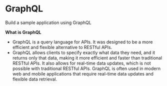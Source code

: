 # GraphQL

Build a sample application using GraphQL

**What is GraphQL**

- GraphQL is a query language for APIs. It was designed to be a more efficient and flexible alternative to RESTful APIs.
- GraphQL allows clients to specify exactly what data they need, and it returns only that data, making it more efficient and faster than traditional RESTful APIs. It also allows for real-time data updates, which is not possible with traditional RESTful APIs. GraphQL is often used in modern web and mobile applications that require real-time data updates and flexible data retrieval.
